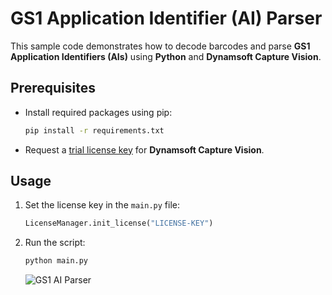 # GS1 Application Identifier (AI) Parser
This sample code demonstrates how to decode barcodes and parse **GS1 Application Identifiers (AIs)** using **Python** and **Dynamsoft Capture Vision**.


## Prerequisites
- Install required packages using pip:
    
    ```bash
    pip install -r requirements.txt
    ```
    
- Request a [trial license key](https://www.dynamsoft.com/customer/license/trialLicense/?product=dcv&package=cross-platform) for **Dynamsoft Capture Vision**.

## Usage
1. Set the license key in the `main.py` file:
    ```python
    LicenseManager.init_license("LICENSE-KEY")
    ```

2. Run the script:
    
    ```bash
    python main.py
    ```
    
    ![GS1 AI Parser](https://www.dynamsoft.com/codepool/img/2025/04/python-detect-barcode-gs1-ai.png)